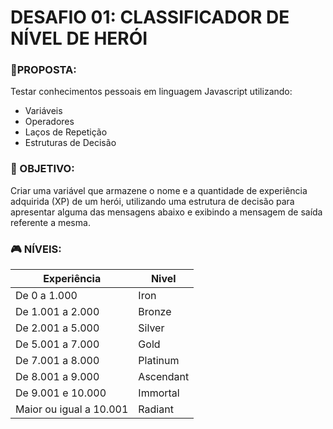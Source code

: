 # **DESAFIO 01:  CLASSIFICADOR DE NÍVEL DE HERÓI** 

### 📝PROPOSTA: 
Testar conhecimentos pessoais em linguagem Javascript utilizando: 

* Variáveis
* Operadores
* Laços de Repetição
* Estruturas de Decisão

### 🎯 OBJETIVO:
Criar uma variável que armazene o nome e a quantidade de experiência adquirida (XP) de um herói, utilizando uma estrutura de decisão para apresentar alguma das mensagens abaixo e exibindo a mensagem de saída referente a mesma.


### 🎮 NÍVEIS:

| Experiência | Nivel |
| ------------ | -------- |
| De 0 a 1.000 | Iron |
| De 1.001 a 2.000 | Bronze |
| De 2.001 a 5.000 | Silver |
| De 5.001 a 7.000 | Gold |
| De 7.001 a 8.000 | Platinum |
| De 8.001 a 9.000 | Ascendant |
| De 9.001 e 10.000 | Immortal |
| Maior ou igual a 10.001 | Radiant |



